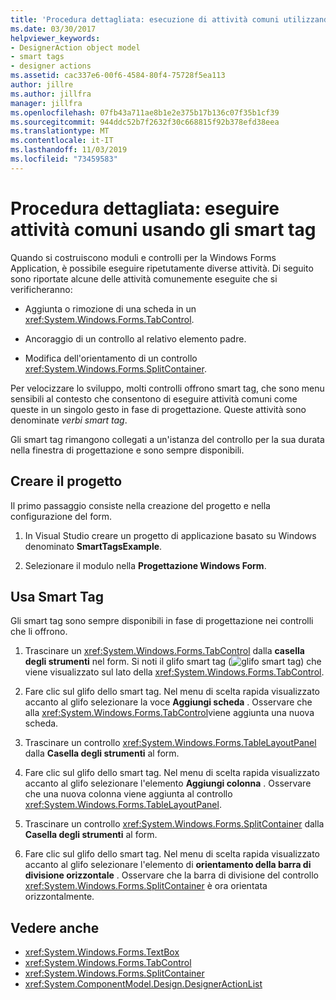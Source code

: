 ```yaml
---
title: 'Procedura dettagliata: esecuzione di attività comuni utilizzando gli smart tag nei controlli Windows Form'
ms.date: 03/30/2017
helpviewer_keywords:
- DesignerAction object model
- smart tags
- designer actions
ms.assetid: cac337e6-00f6-4584-80f4-75728f5ea113
author: jillre
ms.author: jillfra
manager: jillfra
ms.openlocfilehash: 07fb43a711ae8b1e2e375b17b136c07f35b1cf39
ms.sourcegitcommit: 944ddc52b7f2632f30c668815f92b378efd38eea
ms.translationtype: MT
ms.contentlocale: it-IT
ms.lasthandoff: 11/03/2019
ms.locfileid: "73459583"
---
```

# <a name="walkthrough-perform-common-tasks-using-smart-tags"></a>Procedura dettagliata: eseguire attività comuni usando gli smart tag

Quando si costruiscono moduli e controlli per la Windows Forms Application, è possibile eseguire ripetutamente diverse attività. Di seguito sono riportate alcune delle attività comunemente eseguite che si verificheranno:

- Aggiunta o rimozione di una scheda in un <xref:System.Windows.Forms.TabControl>.

- Ancoraggio di un controllo al relativo elemento padre.

- Modifica dell'orientamento di un controllo <xref:System.Windows.Forms.SplitContainer>.

Per velocizzare lo sviluppo, molti controlli offrono smart tag, che sono menu sensibili al contesto che consentono di eseguire attività comuni come queste in un singolo gesto in fase di progettazione. Queste attività sono denominate *verbi smart tag*.

Gli smart tag rimangono collegati a un'istanza del controllo per la sua durata nella finestra di progettazione e sono sempre disponibili.

## <a name="create-the-project"></a>Creare il progetto

Il primo passaggio consiste nella creazione del progetto e nella configurazione del form.

1. In Visual Studio creare un progetto di applicazione basato su Windows denominato **SmartTagsExample**.

2. Selezionare il modulo nella **Progettazione Windows Form**.

## <a name="use-smart-tags"></a>Usa Smart Tag

Gli smart tag sono sempre disponibili in fase di progettazione nei controlli che li offrono.

1. Trascinare un <xref:System.Windows.Forms.TabControl> dalla **casella degli strumenti** nel form. Si noti il glifo smart tag (![glifo smart tag](./media/vs-winformsmttagglyph.gif)) che viene visualizzato sul lato della <xref:System.Windows.Forms.TabControl>.

2. Fare clic sul glifo dello smart tag. Nel menu di scelta rapida visualizzato accanto al glifo selezionare la voce **Aggiungi scheda** . Osservare che alla <xref:System.Windows.Forms.TabControl>viene aggiunta una nuova scheda.

3. Trascinare un controllo <xref:System.Windows.Forms.TableLayoutPanel> dalla **Casella degli strumenti** al form.

4. Fare clic sul glifo dello smart tag. Nel menu di scelta rapida visualizzato accanto al glifo selezionare l'elemento **Aggiungi colonna** . Osservare che una nuova colonna viene aggiunta al controllo <xref:System.Windows.Forms.TableLayoutPanel>.

5. Trascinare un controllo <xref:System.Windows.Forms.SplitContainer> dalla **Casella degli strumenti** al form.

6. Fare clic sul glifo dello smart tag. Nel menu di scelta rapida visualizzato accanto al glifo selezionare l'elemento di **orientamento della barra di divisione orizzontale** . Osservare che la barra di divisione del controllo <xref:System.Windows.Forms.SplitContainer> è ora orientata orizzontalmente.

## <a name="see-also"></a>Vedere anche

- <xref:System.Windows.Forms.TextBox>
- <xref:System.Windows.Forms.TabControl>
- <xref:System.Windows.Forms.SplitContainer>
- <xref:System.ComponentModel.Design.DesignerActionList>
